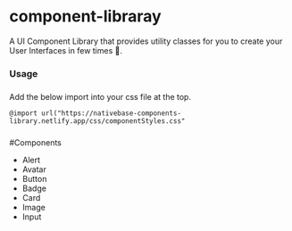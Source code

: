 # component-libraray
A UI Component Library that provides utility classes for you to create your User Interfaces in few times 🚀.
###

### Usage 
###

Add the below import into your css file at the top.

``` @import url("https://nativebase-components-library.netlify.app/css/componentStyles.css" ```

###

#Components

* Alert
* Avatar
* Button
* Badge
* Card
* Image
* Input


<!-- ## heading 2
### heading 3
#### heading 4
##### heading 5
###### hrading 6 -->
